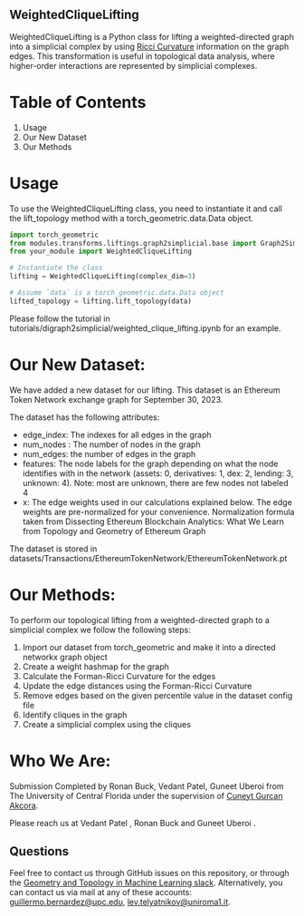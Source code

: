 ## WeightedCliqueLifting
WeightedCliqueLifting is a Python class for lifting a weighted-directed graph into a simplicial complex by using [Ricci Curvature](https://en.wikipedia.org/wiki/Ricci_curvature) information on the graph edges. This transformation is useful in topological data analysis, where higher-order interactions are represented by simplicial complexes.

 # Table of Contents

1. Usage
2. Our New Dataset
3. Our Methods

# Usage

To use the WeightedCliqueLifting class, you need to instantiate it and call the lift_topology method with a torch_geometric.data.Data object.
```Python
import torch_geometric
from modules.transforms.liftings.graph2simplicial.base import Graph2SimplicialLifting
from your_module import WeightedCliqueLifting

# Instantiate the class
lifting = WeightedCliqueLifting(complex_dim=3)

# Assume `data` is a torch_geometric.data.Data object
lifted_topology = lifting.lift_topology(data)
```
Please follow the tutorial in tutorials/digraph2simplicial/weighted_clique_lifting.ipynb for an example.

# Our New Dataset:
We have added a new dataset for our lifting. This dataset is an Ethereum Token Network exchange graph for September 30, 2023.

The dataset has the following attributes:
- edge_index: The indexes for all edges in the graph
- num_nodes : The number of nodes in the graph
- num_edges: the number of edges in the graph
- features: The node labels for the graph depending on what the node identifies with in the network (assets: 0, derivatives: 1, dex: 2, lending: 3, unknown: 4). Note: most are unknown, there are few nodes not labeled 4
- x: The edge weights used in our calculations explained below. The edge weights are pre-normalized for your convenience. Normalization formula taken from Dissecting Ethereum Blockchain Analytics: What We Learn from Topology and Geometry of Ethereum Graph

The dataset is stored in datasets/Transactions/EthereumTokenNetwork/EthereumTokenNetwork.pt

# Our Methods:
To perform our topological lifting from a weighted-directed graph to a simplicial complex we follow the following steps:

1. Import our dataset from torch_geometric and make it into a directed networkx graph object
2. Create a weight hashmap for the graph
3. Calculate the Forman-Ricci Curvature for the edges
4. Update the edge distances using the Forman-Ricci Curvature
5. Remove edges based on the given percentile value in the dataset config file
6. Identify cliques in the graph
7. Create a simplicial complex using the cliques


# Who We Are:
Submission Completed by Ronan Buck, Vedant Patel, Guneet Uberoi from The University of Central Florida under the supervision of [Cuneyt Gurcan Akcora](https://cakcora.github.io/).

Please reach us at Vedant Patel <ve943156 at ucf dot edu>, Ronan Buck <ro214340 at ucf dot edu> and Guneet Uberoi <gu391902 at ucf dot edu>.

 
   

## Questions

Feel free to contact us through GitHub issues on this repository, or through the [Geometry and Topology in Machine Learning slack](https://tda-in-ml.slack.com/join/shared_invite/enQtOTIyMTIyNTYxMTM2LTA2YmQyZjVjNjgxZWYzMDUyODY5MjlhMGE3ZTI1MzE4NjI2OTY0MmUyMmQ3NGE0MTNmMzNiMTViMjM2MzE4OTc#/). Alternatively, you can contact us via mail at any of these accounts: guillermo.bernardez@upc.edu, lev.telyatnikov@uniroma1.it.
